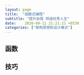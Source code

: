 ```yaml
---
layout: page
title:  "函数式编程"
subtitle: "提升自我 缔造优秀人生"
date:    2020-09-11 21:21:21 +0530
categories: ["架构思想和设计模式"]
---
```


## 函数 

## 技巧
